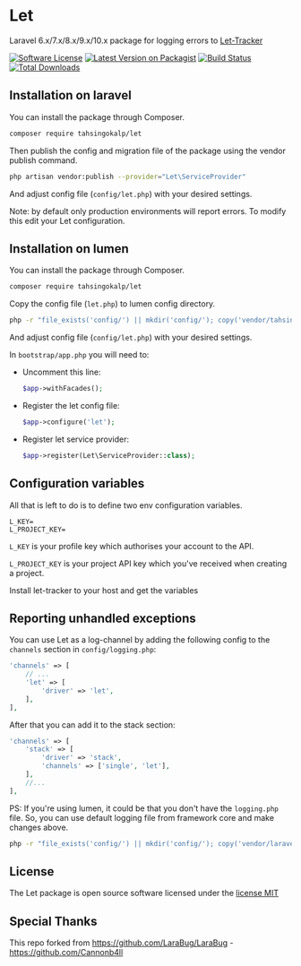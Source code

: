 # Let
Laravel 6.x/7.x/8.x/9.x/10.x package for logging errors to [Let-Tracker](https://github.com/TahsinGokalp/let-tracker)

[![Software License](https://poser.pugx.org/tahsingokalp/let/license.svg)](LICENSE.md)
[![Latest Version on Packagist](https://poser.pugx.org/tahsingokalp/let/v/stable.svg)](https://packagist.org/packages/tahsingokalp/let)
[![Build Status](https://github.com/tahsingokalp/let/workflows/tests/badge.svg)](https://github.com/tahsingokalp/let/actions)
[![Total Downloads](https://poser.pugx.org/tahsingokalp/let/d/total.svg)](https://packagist.org/packages/tahsingokalp/let)

## Installation on laravel
You can install the package through Composer.
```bash
composer require tahsingokalp/let
```

Then publish the config and migration file of the package using the vendor publish command.
```bash
php artisan vendor:publish --provider="Let\ServiceProvider"
```
And adjust config file (`config/let.php`) with your desired settings.

Note: by default only production environments will report errors. To modify this edit your Let configuration.

## Installation on lumen
You can install the package through Composer.
```bash
composer require tahsingokalp/let
```

Copy the config file (`let.php`) to lumen config directory.
```bash
php -r "file_exists('config/') || mkdir('config/'); copy('vendor/tahsingokalp/let/config/larletabug.php', 'config/let.php');"
```
And adjust config file (`config/let.php`) with your desired settings.

In `bootstrap/app.php` you will need to:
- Uncomment this line:
    ```php
    $app->withFacades();
    ```
- Register the let config file:
    ```php
    $app->configure('let');
    ```
- Register let service provider:
    ```php
    $app->register(Let\ServiceProvider::class);
    ```

## Configuration variables
All that is left to do is to define two env configuration variables.
```
L_KEY=
L_PROJECT_KEY=
```
`L_KEY` is your profile key which authorises your account to the API.

`L_PROJECT_KEY` is your project API key which you've received when creating a project.

Install let-tracker to your host and get the variables

## Reporting unhandled exceptions
You can use Let as a log-channel by adding the following config to the `channels` section in `config/logging.php`:
```php
'channels' => [
    // ...
    'let' => [
        'driver' => 'let',
    ],
],
```
After that you can add it to the stack section:
```php
'channels' => [
    'stack' => [
        'driver' => 'stack',
        'channels' => ['single', 'let'],
    ],
    //...
],
```

PS: If you're using lumen, it could be that you don't have the `logging.php` file. So, you can use default logging file from
framework core and make changes above.
```bash
php -r "file_exists('config/') || mkdir('config/'); copy('vendor/laravel/lumen-framework/config/logging.php', 'config/logging.php');"
```

## License
The Let package is open source software licensed under the [license MIT](http://opensource.org/licenses/MIT)

## Special Thanks

This repo forked from https://github.com/LaraBug/LaraBug - https://github.com/Cannonb4ll

